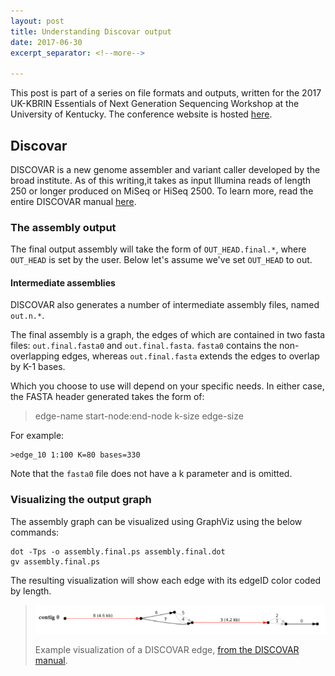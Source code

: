 ```yaml
---
layout: post
title: Understanding Discovar output
date: 2017-06-30
excerpt_separator: <!--more-->

---
```


This post is part of a series on file formats and outputs, written for the 2017 UK-KBRIN Essentials of Next Generation Sequencing Workshop at the University of Kentucky.  The conference website is hosted [here](http://www.endophyte.uky.edu/ngs/).


## Discovar

 
DISCOVAR is a new genome assembler and variant caller developed by the broad institute. As of this writing,it takes as input Illumina reads of length 250 or longer produced on MiSeq or HiSeq 2500.  To learn more, read the entire DISCOVAR manual [here](https://docs.google.com/document/d/1U_o-Z0dJ0QKiJn86AV2o_YHiFzUtW9c57eh3tYjkINc/edit).


### The assembly output

The final output assembly will take the form of `OUT_HEAD.final.*`, where `OUT_HEAD` is set by the user.  Below let's assume we've set `OUT_HEAD` to out.

<!--more-->  

#### Intermediate assemblies

DISCOVAR also generates a number of intermediate assembly files, named `out.n.*`.
 
The final assembly is a graph, the edges of which are contained in two fasta files: `out.final.fasta0` and `out.final.fasta`.  `fasta0` contains the non-overlapping edges, whereas `out.final.fasta` extends the edges to overlap by K-1 bases.
  
Which you choose to use will depend on your specific needs.  In either case, the FASTA header generated takes the form of:

>edge-name	start-node:end-node k-size	edge-size

For example:

```
>edge_10 1:100 K=80 bases=330
```

Note that the `fasta0` file does not have a k parameter and is omitted.

### Visualizing the output graph

The assembly graph can be visualized using GraphViz using the below commands:

```
dot -Tps -o assembly.final.ps assembly.final.dot
gv assembly.final.ps
```

The resulting visualization will show each edge with its edgeID color coded by length.

> ![Edge illustration](/assets/img/discovar/discovar_graph.png)
> 
> Example visualization of a DISCOVAR edge, [from the DISCOVAR manual](https://docs.google.com/document/d/1U_o-Z0dJ0QKiJn86AV2o_YHiFzUtW9c57eh3tYjkINc/edit).

